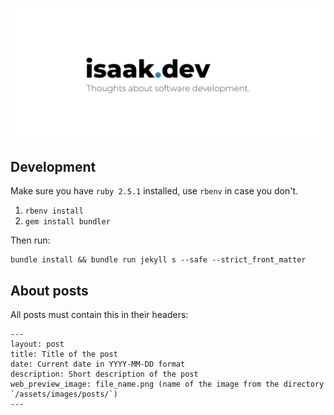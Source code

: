 <p align="center">
  <a target="_blank" href="https://isaak.dev">
  <img src="https://raw.githubusercontent.com/lk-geimfari/lk-geimfari.github.io/master/assets/images/other/preview.png" width="900"/>
  </a>
</p>



## Development

Make sure you have `ruby 2.5.1` installed, use `rbenv` in case you don't.

1. `rbenv install`
2. `gem install bundler`

Then run:

```
bundle install && bundle run jekyll s --safe --strict_front_matter
```


## About posts

All posts must contain this in their headers:
```
---
layout: post
title: Title of the post
date: Current date in YYYY-MM-DD format
description: Short description of the post
web_preview_image: file_name.png (name of the image from the directory `/assets/images/posts/`)
---
```
